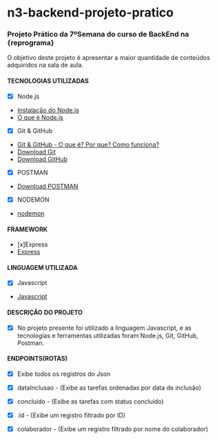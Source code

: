 # n3-backend-projeto-pratico
### Projeto Prático da 7ºSemana do curso de BackEnd na {reprograma}

 O objetivo deste projeto é apresentar a maior quantidade de conteúdos adquiridos na sala de aula.

 #### TECNOLOGIAS UTILIZADAS
- [x] Node.js
- [Instalação do Node.js](https://nodejs.org/en/)
- [O que é Node.js](http://nodebr.com/o-que-e-node-js/)

- [x] Git & GitHub
- [Git & GitHub - O que é? Por que? Como funciona?](https://blog.rocketseat.com.br/iniciando-com-git-github/)
- [Download Git](https://git-scm.com/downloads)
- [Download GitHub](https://desktop.github.com/)

- [x] POSTMAN
- [Download POSTMAN](https://www.getpostman.com/)

- [x] NODEMON
- [nodemon](https://nodemon.io/)

#### FRAMEWORK
- [x]Express
- [Express](https://expressjs.com/pt-br/)

#### LINGUAGEM UTILIZADA
- [x] Javascript
- [Javascript](https://www.javascript.com/)

#### DESCRIÇÃO DO PROJETO
- [x] No projeto presente foi utilizado a linguagem Javascript, e as tecnologias e ferramentas utilizadas foram Node.js, Git, GitHub, Postman.

#### ENDPOINTS(ROTAS)
- [x] Exibe todos os registros do Json
- [x] dataInclusao - (Exibe as tarefas ordenadas por data de inclusão)
- [x] concluido - (Exibe as tarefas com status concluído)
- [x] :id - (Exibe um registro filtrado por ID)
- [x] colaborador - (Exibe um registro filtrado por nome do colaborador)

